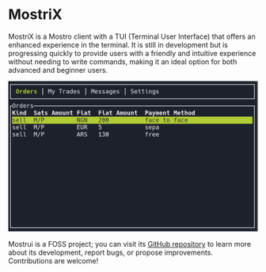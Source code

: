 # MostriX

MostriX is a Mostro client with a TUI (Terminal User Interface) that offers an enhanced experience in the terminal. It is still in development but is progressing quickly to provide users with a friendly and intuitive experience without needing to write commands, making it an ideal option for both advanced and beginner users.

![mostrix](./assets/images/mostrix.png)

Mostrui is a FOSS project; you can visit its [GitHub repository](https://github.com/MostroP2P/mostrix) to learn more about its development, report bugs, or propose improvements. Contributions are welcome!
